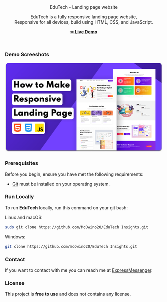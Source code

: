 <div align="center"

  <h2 align="center">EduTech - Landing page website</h2>

EduTech is a fully responsive landing page website, <br />Responsive for all devices, build using HTML, CSS, and JavaScript.

  <a href="https://edutechinsights.vercel.app"><strong>➥ Live Demo</strong></a>

</div>

<br />

### Demo Screeshots

![Techx Desktop Demo](./readme-images/desktop.png "Desktop Demo")

### Prerequisites

Before you begin, ensure you have met the following requirements:

* [Git](https://git-scm.com/downloads "Download Git") must be installed on your operating system.

### Run Locally

To run **EduTech** locally, run this command on your git bash:

Linux and macOS:

```bash
sudo git clone https://github.com/McOwino20/EduTech Insights.git
```

Windows:

```bash
git clone https://github.com/mcowino20/EduTech Insights.git
```

### Contact

If you want to contact with me you can reach me at [ExpressMessenger](https://mcowino20.github.io/EduTech_Insights/features/ExpressMessenger/app).

### License

This project is **free to use** and does not contains any license.
